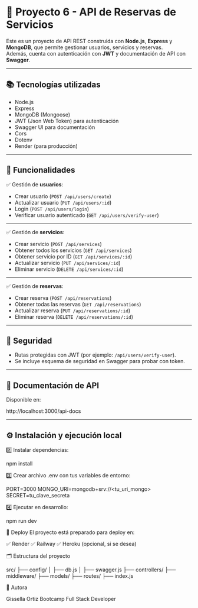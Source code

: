 # 🚀 Proyecto 6 - API de Reservas de Servicios

Este es un proyecto de API REST construida con **Node.js**, **Express** y **MongoDB**, que permite gestionar usuarios, servicios y reservas.  
Además, cuenta con autenticación con **JWT** y documentación de API con **Swagger**.

---

## 📚 Tecnologías utilizadas

- Node.js
- Express
- MongoDB (Mongoose)
- JWT (Json Web Token) para autenticación
- Swagger UI para documentación
- Cors
- Dotenv
- Render (para producción)

---

## 🎯 Funcionalidades

✅ Gestión de **usuarios**:

- Crear usuario (`POST /api/users/create`)
- Actualizar usuario (`PUT /api/users/:id`)
- Login (`POST /api/users/login`)
- Verificar usuario autenticado (`GET /api/users/verify-user`)

---

✅ Gestión de **servicios**:

- Crear servicio (`POST /api/services`)
- Obtener todos los servicios (`GET /api/services`)
- Obtener servicio por ID (`GET /api/services/:id`)
- Actualizar servicio (`PUT /api/services/:id`)
- Eliminar servicio (`DELETE /api/services/:id`)

---

✅ Gestión de **reservas**:

- Crear reserva (`POST /api/reservations`)
- Obtener todas las reservas (`GET /api/reservations`)
- Actualizar reserva (`PUT /api/reservations/:id`)
- Eliminar reserva (`DELETE /api/reservations/:id`)

---

## 🔐 Seguridad

- Rutas protegidas con JWT (por ejemplo: `/api/users/verify-user`).
- Se incluye esquema de seguridad en Swagger para probar con token.

---

## 📝 Documentación de API

Disponible en:

http://localhost:3000/api-docs

---

## ⚙️ Instalación y ejecución local

2️⃣ Instalar dependencias:

npm install

3️⃣ Crear archivo .env con tus variables de entorno:

PORT=3000
MONGO_URI=mongodb+srv://<tu_uri_mongo>
SECRET=tu_clave_secreta

4️⃣ Ejecutar en desarrollo:

npm run dev

🚀 Deploy
El proyecto está preparado para deploy en:

✅ Render
✅ Railway
✅ Heroku (opcional, si se desea)

🗂️ Estructura del proyecto

src/
├── config/
│   ├── db.js
│   ├── swagger.js
├── controllers/
├── middleware/
├── models/
├── routes/
├── index.js

🤝 Autora

Gissella Ortiz
Bootcamp Full Stack Developer


